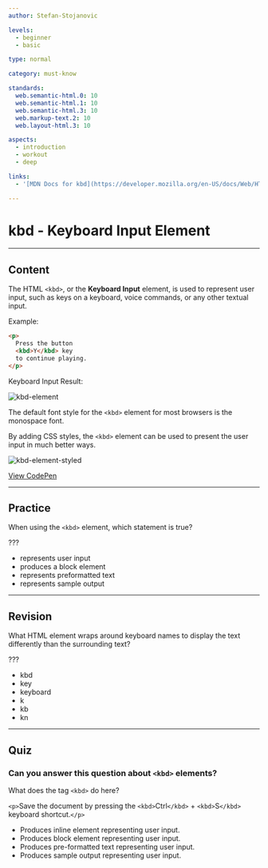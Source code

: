 ```yaml
---
author: Stefan-Stojanovic

levels:
  - beginner
  - basic

type: normal

category: must-know

standards:
  web.semantic-html.0: 10
  web.semantic-html.1: 10
  web.semantic-html.3: 10
  web.markup-text.2: 10
  web.layout-html.3: 10

aspects:
  - introduction
  - workout
  - deep

links:
  - '[MDN Docs for kbd](https://developer.mozilla.org/en-US/docs/Web/HTML/Element/kbd){website}'

---
```

# kbd - Keyboard Input Element
---
## Content

The HTML `<kbd>`, or the **Keyboard Input** element, is used to represent user input, such as keys on a keyboard, voice commands, or any other textual input.

Example:
```html
<p>
  Press the button
  <kbd>Y</kbd> key
  to continue playing.
</p>
```

Keyboard Input Result:

![kbd-element](%3Csvg%20xmlns%3D%22http%3A%2F%2Fwww.w3.org%2F2000%2Fsvg%22%20width%3D%22320%22%20height%3D%2292%22%3E%3Cg%20fill%3D%22none%22%20fill-rule%3D%22evenodd%22%3E%3Crect%20width%3D%22320%22%20height%3D%2292%22%20fill%3D%22%23FFF%22%20rx%3D%229%22%2F%3E%3Ctext%20fill%3D%22%23000%22%20font-family%3D%22LucidaGrande%2C%20Lucida%20Grande%22%20font-size%3D%2216%22%3E%3Ctspan%20x%3D%2218%22%20y%3D%2232%22%3EOn%20a%20Mac%2C%20use%20the%20keys%3A%3C%2Ftspan%3E%20%3Ctspan%20x%3D%2218%22%20y%3D%2250%22%3E%E2%8C%98%3C%2Ftspan%3E%20%3Ctspan%20x%3D%2234%22%20y%3D%2250%22%20font-family%3D%22Courier%22%3E%20cmd%20%2B%20%3C%2Ftspan%3E%20%3Ctspan%20x%3D%22101.21094%22%20y%3D%2250%22%3E%E2%87%A7%3C%2Ftspan%3E%20%3Ctspan%20x%3D%22117.21094%22%20y%3D%2250%22%20font-family%3D%22Courier%22%3E%20shift%20%2B%204%3C%2Ftspan%3E%20%3Ctspan%20x%3D%22213.22656%22%20y%3D%2250%22%20font-family%3D%22ArialMT%2C%20Arial%22%3E%20%3C%2Ftspan%3E%20%3Ctspan%20x%3D%2218%22%20y%3D%2269%22%20font-family%3D%22ArialMT%2C%20Arial%22%3Eto%20take%20a%20screenshot%20of%20a%20selected%20area.%3C%2Ftspan%3E%3C%2Ftext%3E%3C%2Fg%3E%3C%2Fsvg%3E)

The default font style for the `<kbd>` element for most browsers is the monospace font.

By adding CSS styles, the `<kbd>` element can be used to present the user input in much better ways.

![kbd-element-styled](%3Csvg%20xmlns%3D%22http%3A%2F%2Fwww.w3.org%2F2000%2Fsvg%22%20width%3D%22320%22%20height%3D%2292%22%3E%3Cg%20fill%3D%22none%22%20fill-rule%3D%22evenodd%22%3E%3Crect%20width%3D%22320%22%20height%3D%2292%22%20fill%3D%22%23FFF%22%20rx%3D%229%22%2F%3E%3Crect%20width%3D%2265%22%20height%3D%2221%22%20x%3D%2219%22%20y%3D%2238%22%20fill%3D%22%23000%22%20rx%3D%222%22%2F%3E%3Crect%20width%3D%2283%22%20height%3D%2221%22%20x%3D%22107%22%20y%3D%2238%22%20fill%3D%22%23000%22%20rx%3D%222%22%2F%3E%3Crect%20width%3D%2223%22%20height%3D%2221%22%20x%3D%22207%22%20y%3D%2238%22%20fill%3D%22%23000%22%20rx%3D%222%22%2F%3E%3Ctext%20fill%3D%22%23000%22%20font-family%3D%22LucidaGrande%2C%20Lucida%20Grande%22%20font-size%3D%2216%22%3E%3Ctspan%20x%3D%2218%22%20y%3D%2230%22%3EOn%20a%20Mac%2C%20use%20the%20keys%3A%3C%2Ftspan%3E%20%3Ctspan%20x%3D%2218%22%20y%3D%2252%22%3E%20%3C%2Ftspan%3E%20%20%3Ctspan%20x%3D%2218%22%20y%3D%2274%22%20font-family%3D%22ArialMT%2C%20Arial%22%3Eto%20take%20a%20screenshot%20of%20a%20selected%20area.%3C%2Ftspan%3E%3C%2Ftext%3E%3Ctext%20fill%3D%22%23000%22%20font-family%3D%22LucidaGrande%2C%20Lucida%20Grande%22%20font-size%3D%2216%22%3E%3Ctspan%20x%3D%2289%22%20y%3D%2252%22%3E%2B%3C%2Ftspan%3E%3C%2Ftext%3E%3Ctext%20fill%3D%22%23000%22%20font-family%3D%22LucidaGrande%2C%20Lucida%20Grande%22%20font-size%3D%2216%22%3E%3Ctspan%20x%3D%22192%22%20y%3D%2252%22%3E%2B%3C%2Ftspan%3E%3C%2Ftext%3E%3Ctext%20fill%3D%22%23FFF%22%20font-family%3D%22LucidaGrande%2C%20Lucida%20Grande%22%20font-size%3D%2216%22%3E%3Ctspan%20x%3D%22111%22%20y%3D%2254%22%3E%E2%87%A7%3C%2Ftspan%3E%20%3Ctspan%20x%3D%22127%22%20y%3D%2254%22%20font-family%3D%22Courier%22%3E%20shift%3C%2Ftspan%3E%3C%2Ftext%3E%3Ctext%20fill%3D%22%23FFF%22%20font-family%3D%22LucidaGrande%2C%20Lucida%20Grande%22%20font-size%3D%2216%22%3E%3Ctspan%20x%3D%2224%22%20y%3D%2254%22%3E%E2%8C%98%3C%2Ftspan%3E%20%3Ctspan%20x%3D%2240%22%20y%3D%2254%22%20font-family%3D%22Courier%22%3E%20cmd%3C%2Ftspan%3E%3C%2Ftext%3E%3Ctext%20fill%3D%22%23FFF%22%20font-family%3D%22Courier%22%20font-size%3D%2216%22%3E%3Ctspan%20x%3D%22214%22%20y%3D%2254%22%3E4%3C%2Ftspan%3E%3C%2Ftext%3E%3C%2Fg%3E%3C%2Fsvg%3E)

[View CodePen](https://codepen.io/enkidevs/pen/pKxKGE)

---
## Practice

When using the `<kbd>` element, which statement is true?

???

* represents user input
* produces a block element
* represents preformatted text
* represents sample output

---
## Revision

What HTML element wraps around keyboard names to display the text differently than the surrounding text?

???

* kbd
* key
* keyboard
* k
* kb
* kn

---
## Quiz

### Can you answer this question about `<kbd>` elements?

What does the tag `<kbd>` do here?

`<p>`Save the document by pressing the `<kbd>`Ctrl`</kbd>` + `<kbd>`S`</kbd>` keyboard shortcut.`</p>`

* Produces inline element representing user input.
* Produces block element representing user input.
* Produces pre-formatted text representing user input.
* Produces sample output representing user input.
